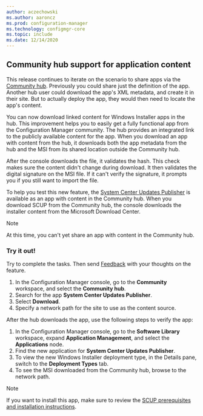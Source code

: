 ```yaml
---
author: aczechowski
ms.author: aaroncz
ms.prod: configuration-manager
ms.technology: configmgr-core
ms.topic: include
ms.date: 12/14/2020
---
```


## <a name="bkmk_hubapp"></a> Community hub support for application content

<!--7983035-->

This release continues to iterate on the scenario to share apps via the [Community hub](../../../../servers/manage/community-hub.md). Previously you could share just the definition of the app. Another hub user could download the app's XML metadata, and create it in their site. But to actually deploy the app, they would then need to locate the app's content.

You can now download linked content for Windows Installer apps in the hub. This improvement helps you to easily get a fully functional app from the Configuration Manager community. The hub provides an integrated link to the publicly available content for the app. When you download an app with content from the hub, it downloads both the app metadata from the hub and the MSI from its shared location outside the Community hub.

After the console downloads the file, it validates the hash. This check makes sure the content didn't change during download. It then validates the digital signature on the MSI file. If it can't verify the signature, it prompts you if you still want to import the file.

To help you test this new feature, the [System Center Updates Publisher](../../../../../sum/tools/updates-publisher.md) is available as an app with content in the Community hub. When you download SCUP from the Community hub, the console downloads the installer content from the Microsoft Download Center.

> [!NOTE]
> At this time, you can't yet share an app with content in the Community hub.

### Try it out!

Try to complete the tasks. Then send [Feedback](../../../../understand/product-feedback.md) with your thoughts on the feature.

1. In the Configuration Manager console, go to the **Community** workspace, and select the **Community hub**.
1. Search for the app **System Center Updates Publisher**.
1. Select **Download**.
1. Specify a network path for the site to use as the content source.

After the hub downloads the app, use the following steps to verify the app:

1. In the Configuration Manager console, go to the **Software Library** workspace, expand **Application Management**, and select the **Applications** node.
1. Find the new application for **System Center Updates Publisher**.
1. To view the new Windows Installer deployment type, in the Details pane, switch to the **Deployment Types** tab.
1. To see the MSI downloaded from the Community hub, browse to the network path.

> [!NOTE]
> If you want to install this app, make sure to review the [SCUP prerequisites and installation instructions](../../../../../sum/tools/install-updates-publisher.md).
